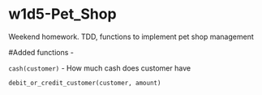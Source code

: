 # w1d5-Pet_Shop
Weekend homework. TDD, functions to implement pet shop management

#Added functions -

`cash(customer)` - How much cash does customer have

`debit_or_credit_customer(customer, amount)`



